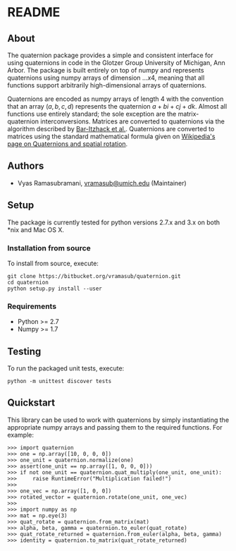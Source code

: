 # README

## About

The quaternion package provides a simple and consistent interface for using quaternions in code in the Glotzer Group University of Michigan, Ann Arbor.
The package is built entirely on top of numpy and represents quaternions using numpy arrays of dimension $...x4$, meaning that all functions support arbitrarily high-dimensional arrays of quaternions.

Quaternions are encoded as numpy arrays of length 4 with the convention that an array $(a, b, c, d)$ represents the quaternion $a + bi + cj + dk$.
Almost all functions use entirely standard; the sole exception are the matrix-quaternion interconversions.
Matrices are converted to quaternions via the algorithm described by [Bar-Itzhack et al.](https://doi.org/10.2514/2.4654).
Quaternions are converted to matrices using the standard mathematical formula given on [Wikipedia's page on Quaternions and spatial rotation](https://en.wikipedia.org/wiki/Quaternions_and_spatial_rotation#Quaternion-derived_rotation_matrix).

## Authors

* Vyas Ramasubramani, vramasub@umich.edu (Maintainer)

## Setup

The package is currently tested for python versions 2.7.x and 3.x on both \*nix and Mac OS X.

### Installation from source

To install from source, execute:

	git clone https://bitbucket.org/vramasub/quaternion.git
	cd quaternion
	python setup.py install --user

### Requirements

* Python >= 2.7
* Numpy >= 1.7

## Testing

To run the packaged unit tests, execute:

    python -m unittest discover tests

## Quickstart
This library can be used to work with quaternions by simply instantiating the appropriate numpy arrays and passing them to the required functions.
For example:

    >>> import quaternion
    >>> one = np.array([10, 0, 0, 0])
    >>> one_unit = quaternion.normalize(one)
    >>> assert(one_unit == np.array([1, 0, 0, 0]))
    >>> if not one_unit == quaternion.quat_multiply(one_unit, one_unit):
    >>>     raise RuntimeError("Multiplication failed!")
    >>>
    >>> one_vec = np.array([1, 0, 0])
    >>> rotated_vector = quaternion.rotate(one_unit, one_vec)
    >>>
    >>> import numpy as np
    >>> mat = np.eye(3)
    >>> quat_rotate = quaternion.from_matrix(mat)
    >>> alpha, beta, gamma = quaternion.to_euler(quat_rotate)
    >>> quat_rotate_returned = quaternion.from_euler(alpha, beta, gamma)
    >>> identity = quaternion.to_matrix(quat_rotate_returned)
